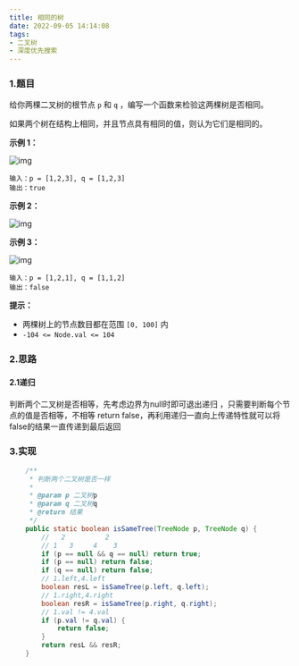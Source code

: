 ```yaml
---
title: 相同的树
date: 2022-09-05 14:14:08
tags:
- 二叉树
- 深度优先搜索
---
```


### 1.题目

给你两棵二叉树的根节点 `p` 和 `q` ，编写一个函数来检验这两棵树是否相同。

如果两个树在结构上相同，并且节点具有相同的值，则认为它们是相同的。

**示例 1：**

![img](http://image.hi-hufei.com/typora/ex1.jpg)

``` 
输入：p = [1,2,3], q = [1,2,3]
输出：true
```

**示例 2：**

![img](http://image.hi-hufei.com/typora/ex2.jpg)

**示例 3：**

![img](http://image.hi-hufei.com/typora/ex3.jpg)

``` 
输入：p = [1,2,1], q = [1,1,2]
输出：false
```

**提示：**

- 两棵树上的节点数目都在范围 `[0, 100]` 内
- `-104 <= Node.val <= 104`

### 2.思路

#### 2.1递归

判断两个二叉树是否相等，先考虑边界为null时即可退出递归 ，只需要判断每个节点的值是否相等，不相等 return false，再利用递归一直向上传递特性就可以将false的结果一直传递到最后返回

### 3.实现

```java
    /**
     * 判断两个二叉树是否一样
     *
     * @param p 二叉树p
     * @param q 二叉树q
     * @return 结果
     */
    public static boolean isSameTree(TreeNode p, TreeNode q) {
        //   2          2
        // 1   3     4    3
        if (p == null && q == null) return true;
        if (p == null) return false;
        if (q == null) return false;
        // 1.left,4.left
        boolean resL = isSameTree(p.left, q.left);
        // 1.right,4.right
        boolean resR = isSameTree(p.right, q.right);
        // 1.val != 4.val
        if (p.val != q.val) {
            return false;
        }
        return resL && resR;
    }
```

